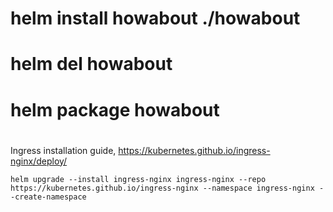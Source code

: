 # ###############################################################################
#
# helm install howabout ./howabout
# helm del howabout
#
# helm package howabout
#
# ###############################################################################

Ingress installation guide, https://kubernetes.github.io/ingress-nginx/deploy/

```
helm upgrade --install ingress-nginx ingress-nginx --repo https://kubernetes.github.io/ingress-nginx --namespace ingress-nginx --create-namespace
```